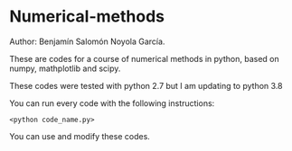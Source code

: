 # Numerical-methods

Author: Benjamín Salomón Noyola García.

These are codes for a course of numerical methods in python, based on numpy, mathplotlib and scipy.

These codes were tested with python 2.7 but I am updating to python 3.8

You can run every code with the following instructions:

    <python code_name.py>
    
You can use and modify these codes.
